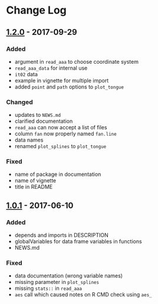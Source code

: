 # Change Log

## [1.2.0] - 2017-09-29
### Added
- argument in `read_aaa` to choose coordinate system
- `read_aaa_data` for internal use
- `it02` data
- example in vignette for multiple import
- added `point` and `path` options to `plot_tongue`

### Changed
- updates to `NEWS.md`
- clarified documentation
- `read_aaa` can now accept a list of files
- column `fan` now properly named `fan.line`
- data names
- renamed `plot_splines` to `plot_tongue`

### Fixed
- name of package in documentation
- name of vignette
- title in README

## [1.0.1] - 2017-06-10
### Added
- depends and imports in DESCRIPTION
- globalVariables for data frame variables in functions
- NEWS.md

### Fixed
- data documentation (wrong variable names)
- missing parameter in `plot_splines`
- missing `stats::` in `read_aaa`
- `aes` call which caused notes on R CMD check using `aes_`

[1.2.0]: https://github.com/stefanocoretta/rticulate/compare/v1.0.1...v1.2.0
[1.0.1]: https://github.com/stefanocoretta/rticulate/compare/v1.0.0...v1.0.1
